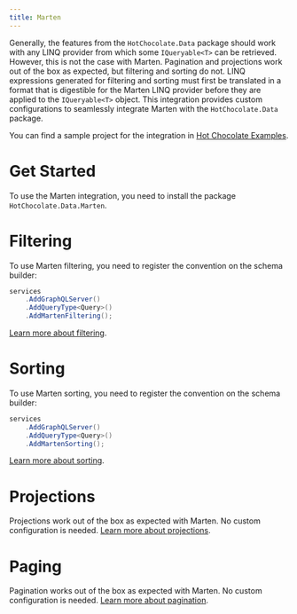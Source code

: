 ```yaml
---
title: Marten
---
```


Generally, the features from the `HotChocolate.Data` package should work with
any LINQ provider from which some `IQueryable<T>` can be retrieved. However, this is not the case with Marten. Pagination and projections
work out of the box as expected, but filtering and sorting do not. LINQ expressions generated for filtering and sorting must first
be translated in a format that is digestible for the Marten LINQ provider before they are applied to the `IQueryable<T>` object.
This integration provides custom configurations to seamlessly integrate Marten with the `HotChocolate.Data` package.

You can find a sample project for the integration in [Hot Chocolate Examples](https://github.com/ChilliCream/hotchocolate-examples/tree/master/misc/MartenDB).

# Get Started

To use the Marten integration, you need to install the package `HotChocolate.Data.Marten`.

<PackageInstallation packageName="HotChocolate.Data.Marten" />

# Filtering

To use Marten filtering, you need to register the convention on the schema builder:

```csharp
services
    .AddGraphQLServer()
    .AddQueryType<Query>()
    .AddMartenFiltering();
```

[Learn more about filtering](/docs/hotchocolate/v13/fetching-data/filtering).

# Sorting

To use Marten sorting, you need to register the convention on the schema builder:

```csharp
services
    .AddGraphQLServer()
    .AddQueryType<Query>()
    .AddMartenSorting();
```

[Learn more about sorting](/docs/hotchocolate/v13/fetching-data/sorting).

# Projections

Projections work out of the box as expected with Marten. No custom configuration is needed.
[Learn more about projections](/docs/hotchocolate/v13/fetching-data/projections).

# Paging

Pagination works out of the box as expected with Marten. No custom configuration is needed.
[Learn more about pagination](/docs/hotchocolate/v13/fetching-data/pagination).
